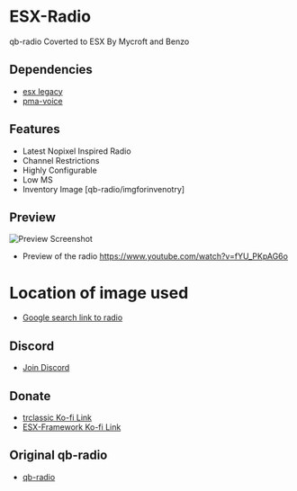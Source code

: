 # ESX-Radio
qb-radio Coverted to ESX By Mycroft and Benzo

## Dependencies
- [esx legacy](https://docs.esx-framework.org)
- [pma-voice](https://githubmate.com/repo/AvarianKnight/pma-voice)

## Features
- Latest Nopixel Inspired Radio
- Channel Restrictions
- Highly Configurable
- Low MS
- Inventory Image [qb-radio/imgforinvenotry]

## Preview
![Preview Screenshot](https://i.imgur.com/cXjH8Rx.png)


- Preview of the radio https://www.youtube.com/watch?v=fYU_PKpAG6o

# Location of image used
- [Google search link to radio](https://www.aircraftspruce.com/catalog/avpages/yaesuVertexFTA750L.php)

## Discord
- [Join Discord](https://discord.esx-framework.org/)

## Donate
- [trclassic Ko-fi Link](https://ko-fi.com/trclassic)
- [ESX-Framework Ko-fi Link](https://ko-fi.com/esxframework)

## Original qb-radio
- [qb-radio](https://github.com/qbcore-framework/qb-radio)
